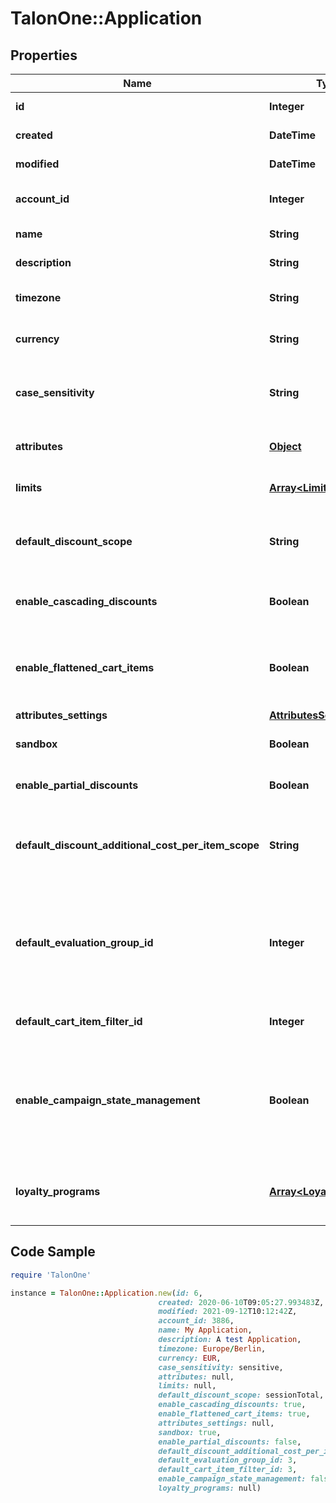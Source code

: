 # TalonOne::Application

## Properties

Name | Type | Description | Notes
------------ | ------------- | ------------- | -------------
**id** | **Integer** | Internal ID of this entity. | 
**created** | **DateTime** | The time this entity was created. | 
**modified** | **DateTime** | The time this entity was last modified. | 
**account_id** | **Integer** | The ID of the account that owns this entity. | 
**name** | **String** | The name of this application. | 
**description** | **String** | A longer description of the application. | [optional] 
**timezone** | **String** | A string containing an IANA timezone descriptor. | 
**currency** | **String** | The default currency for new customer sessions. | 
**case_sensitivity** | **String** | The case sensitivity behavior to check coupon codes in the campaigns of this Application. | [optional] 
**attributes** | [**Object**](.md) | Arbitrary properties associated with this campaign. | [optional] 
**limits** | [**Array&lt;LimitConfig&gt;**](LimitConfig.md) | Default limits for campaigns created in this application. | [optional] 
**default_discount_scope** | **String** | The default scope to apply &#x60;setDiscount&#x60; effects on if no scope was provided with the effect.  | [optional] 
**enable_cascading_discounts** | **Boolean** | Indicates if discounts should cascade for this Application. | [optional] 
**enable_flattened_cart_items** | **Boolean** | Indicates if cart items of quantity larger than one should be separated into different items of quantity one.  | [optional] 
**attributes_settings** | [**AttributesSettings**](AttributesSettings.md) |  | [optional] 
**sandbox** | **Boolean** | Indicates if this is a live or sandbox Application. | [optional] 
**enable_partial_discounts** | **Boolean** | Indicates if this Application supports partial discounts. | [optional] 
**default_discount_additional_cost_per_item_scope** | **String** | The default scope to apply &#x60;setDiscountPerItem&#x60; effects on if no scope was provided with the effect.  | [optional] 
**default_evaluation_group_id** | **Integer** | The ID of the default campaign evaluation group to which new campaigns will be added unless a different group is selected when creating the campaign. | [optional] 
**default_cart_item_filter_id** | **Integer** | The ID of the default Cart-Item-Filter for this application. | [optional] 
**enable_campaign_state_management** | **Boolean** | Indicates whether the campaign staging and revisions feature is enabled for the Application.  **Important:** After this feature is enabled, it cannot be disabled.  | [optional] 
**loyalty_programs** | [**Array&lt;LoyaltyProgram&gt;**](LoyaltyProgram.md) | An array containing all the loyalty programs to which this application is subscribed. | 

## Code Sample

```ruby
require 'TalonOne'

instance = TalonOne::Application.new(id: 6,
                                 created: 2020-06-10T09:05:27.993483Z,
                                 modified: 2021-09-12T10:12:42Z,
                                 account_id: 3886,
                                 name: My Application,
                                 description: A test Application,
                                 timezone: Europe/Berlin,
                                 currency: EUR,
                                 case_sensitivity: sensitive,
                                 attributes: null,
                                 limits: null,
                                 default_discount_scope: sessionTotal,
                                 enable_cascading_discounts: true,
                                 enable_flattened_cart_items: true,
                                 attributes_settings: null,
                                 sandbox: true,
                                 enable_partial_discounts: false,
                                 default_discount_additional_cost_per_item_scope: price,
                                 default_evaluation_group_id: 3,
                                 default_cart_item_filter_id: 3,
                                 enable_campaign_state_management: false,
                                 loyalty_programs: null)
```


